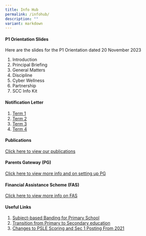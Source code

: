 ```yaml
---
title: Info Hub
permalink: /infohub/
description: ""
variant: markdown
---
```

#### **P1 Orientation Slides**
Here are the slides for the P1 Orientation dated 20 November 2023
1. Introduction
2. Principal Briefing
3. General Matters
4. Discipline
5. Cyber Wellness
6. Partnership
7. SCC Info Kit



#### **Notification Letter**
1. [Term 1](/files/2023_term_1_notification%20letter.pdf)
2. [Term 2](/files/2023_term2_notification_letter.pdf)
3. [Term 3](/files/2023_term3_notificationletter.pdf)
4. [Term 4](/files/2023_term4_notification_letter.pdf)


#### **Publications**

[Click here to view our publications](https://www.greenridgepri.moe.edu.sg/publication/)


#### **Parents Gateway (PG)**

[Click here to view more info and on setting up PG](https://www.greenridgepri.moe.edu.sg/pg/)


#### **Financial Assistance Scheme (FAS)**

[Click here to view more info on FAS](https://greenridgepri.moe.edu.sg/fas/)


#### **Useful Links**

1. [Subject-based Banding for Primary School](https://www.moe.gov.sg/primary/curriculum/subject-based-banding)
2. [Transition from Primary to Secondary education](https://www.moe.gov.sg/secondary/transition-to-secondary)
3. [Changes to PSLE Scoring and Sec 1 Posting From 2021](https://www.moe.gov.sg/microsites/psle-fsbb/psle/main.html)